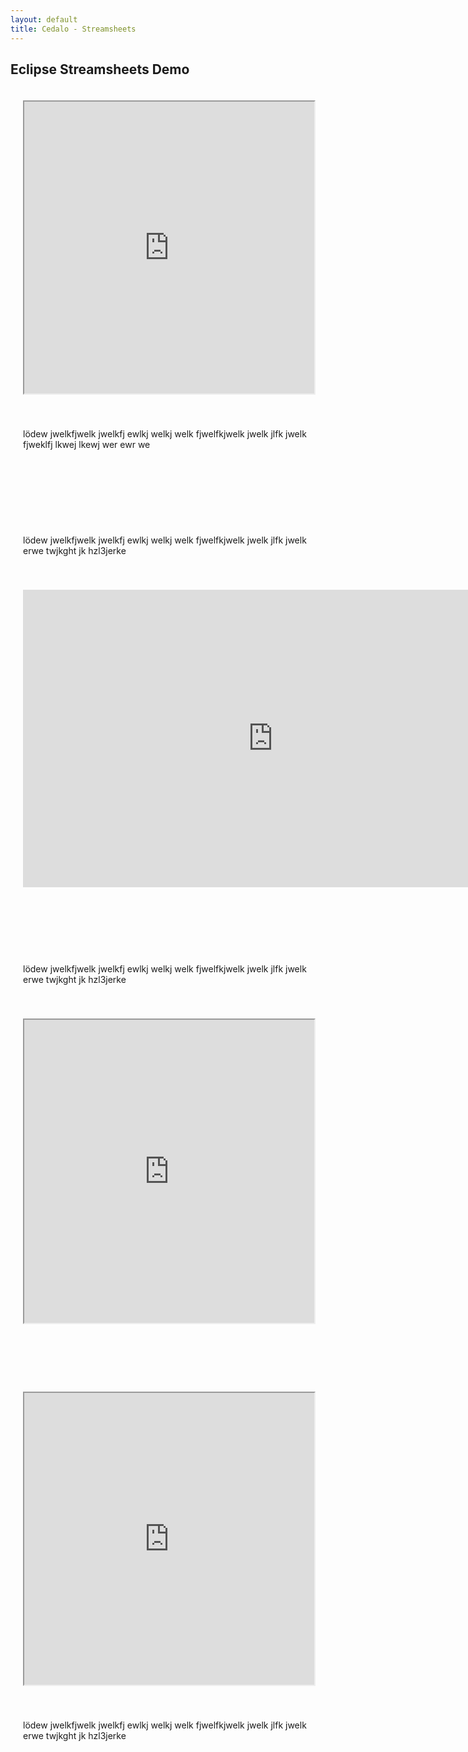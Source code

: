 ```yaml
---
layout: default
title: Cedalo - Streamsheets
---
```


<section id="intro" class="downloadpage" role="banner">   
    <div class="container text-center">
        <div class="row flex-start">
            <div class="col-md-12 col-sm-12">
                <div class="downloadpage-spacer">
                    <h1>Eclipse Streamsheets Demo</h1>
                </div>
            </div>
        </div>
    </div>
</section><!-- banner -->

<section id="Streamsheets" class="section teams">
    <div class="container-flex fluid-padding text-center">
        <div class="row flex-start">
             <div>
                <div class="col-lg-8 col-md-12 col-sm-12" style="padding:20px">
                        <iframe src="https://api.cedalo.cloud/shared-machine/ByxT7ooXD" style="height:467px;width:100%;max-width:850px" title="Iframe Example"></iframe>
                </div>
                <div class="col-lg-4 col-md-12 col-sm-12" style="padding:20px">
                        <p>lödew jwelkfjwelk jwelkfj ewlkj welkj welk fjwelfkjwelk jwelk jlfk jwelk fjweklfj lkwej lkewj wer ewr  we</p>
                </div>
            </div>
        </div>
        <br />
        <br />
        <br />
        <br />
        <div class="row flex-start">
             <div>
                <div class="col-lg-4 col-md-12 col-sm-12" style="padding:20px">
                        <p>lödew jwelkfjwelk jwelkfj ewlkj welkj welk fjwelfkjwelk jwelk jlfk jwelk  erwe twjkght jk hzl3jerke</p>
                </div>
                <div class="col-lg-8 col-md-12 col-sm-12" style="padding:20px">
                        <iframe width="800" height="476" src="https://www.youtube.com/embed/Jkw6C9thTiI" frameborder="0" allow="accelerometer; autoplay; encrypted-media; gyroscope; picture-in-picture" allowfullscreen modestbranding="1"></iframe>
                </div>
            </div>
        </div>
        <br />
        <br />
        <br />
        <br />
        <div class="row flex-start">
             <div>
                <div class="col-lg-4 col-md-12 col-sm-12" style="padding:20px">
                        <p>lödew jwelkfjwelk jwelkfj ewlkj welkj welk fjwelfkjwelk jwelk jlfk jwelk  erwe twjkght jk hzl3jerke</p>
                </div>
                <div class="col-lg-8 col-md-12 col-sm-12" style="padding:20px">
                        <iframe src="https://api.cedalo.cloud/shared-machine/HkInfosXP" style="height:485px;width:100%;max-width:885px" title="Iframe Example"></iframe>
                </div>
            </div>
        </div>
        <br />
        <br />
        <br />
        <br />
        <div class="row flex-start">
             <div>
                <div class="col-lg-8 col-md-12 col-sm-12" style="padding:20px">
                        <iframe src="https://api.cedalo.cloud/shared-machine/HkInfosXP?viewmode=sheet&hideheader&hidegrid" style="height:467px;width:100%;max-width:850px" title="Iframe Example"></iframe>
                </div>
                <div class="col-lg-4 col-md-12 col-sm-12" style="padding:20px">
                        <p>lödew jwelkfjwelk jwelkfj ewlkj welkj welk fjwelfkjwelk jwelk jlfk jwelk  erwe twjkght jk hzl3jerke</p>
                </div>
            </div>
        </div>
    </div>
</section><!-- Streamsheets --> 





